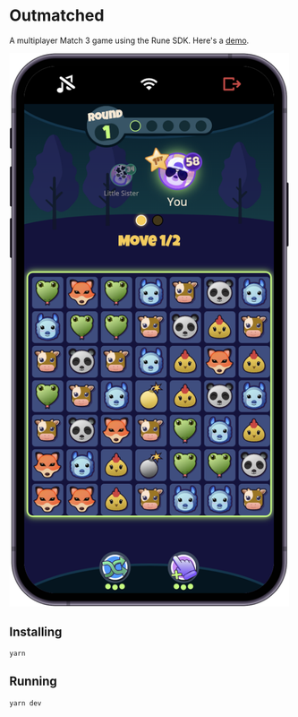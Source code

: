 # Outmatched

A multiplayer Match 3 game using the Rune SDK. Here's a [demo](https://developers.rune.ai/examples/outmatched/).

[<img src="../../docs/static/img/multiplayer-games/outmatched.png" width=500>](https://developers.rune.ai/examples/outmatched/)

## Installing

```sh
yarn
```

## Running

```sh
yarn dev
```
